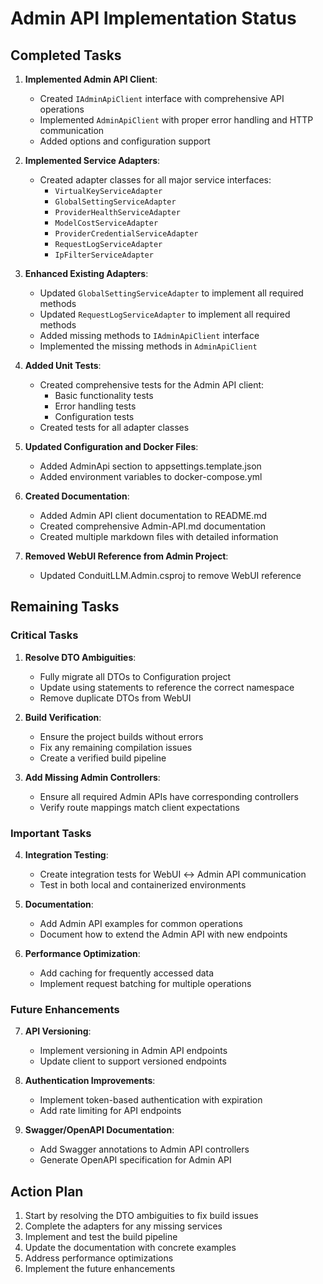 # Admin API Implementation Status

## Completed Tasks

1. **Implemented Admin API Client**:
   - Created `IAdminApiClient` interface with comprehensive API operations
   - Implemented `AdminApiClient` with proper error handling and HTTP communication
   - Added options and configuration support

2. **Implemented Service Adapters**:
   - Created adapter classes for all major service interfaces:
     - `VirtualKeyServiceAdapter`
     - `GlobalSettingServiceAdapter`
     - `ProviderHealthServiceAdapter`
     - `ModelCostServiceAdapter`
     - `ProviderCredentialServiceAdapter`
     - `RequestLogServiceAdapter`
     - `IpFilterServiceAdapter`

3. **Enhanced Existing Adapters**:
   - Updated `GlobalSettingServiceAdapter` to implement all required methods
   - Updated `RequestLogServiceAdapter` to implement all required methods
   - Added missing methods to `IAdminApiClient` interface
   - Implemented the missing methods in `AdminApiClient`

4. **Added Unit Tests**:
   - Created comprehensive tests for the Admin API client:
     - Basic functionality tests
     - Error handling tests
     - Configuration tests
   - Created tests for all adapter classes

5. **Updated Configuration and Docker Files**:
   - Added AdminApi section to appsettings.template.json
   - Added environment variables to docker-compose.yml

6. **Created Documentation**:
   - Added Admin API client documentation to README.md
   - Created comprehensive Admin-API.md documentation
   - Created multiple markdown files with detailed information

7. **Removed WebUI Reference from Admin Project**:
   - Updated ConduitLLM.Admin.csproj to remove WebUI reference

## Remaining Tasks

### Critical Tasks

1. **Resolve DTO Ambiguities**:
   - Fully migrate all DTOs to Configuration project
   - Update using statements to reference the correct namespace
   - Remove duplicate DTOs from WebUI

2. **Build Verification**:
   - Ensure the project builds without errors
   - Fix any remaining compilation issues
   - Create a verified build pipeline

3. **Add Missing Admin Controllers**:
   - Ensure all required Admin APIs have corresponding controllers
   - Verify route mappings match client expectations

### Important Tasks

4. **Integration Testing**:
   - Create integration tests for WebUI ↔ Admin API communication
   - Test in both local and containerized environments

5. **Documentation**:
   - Add Admin API examples for common operations
   - Document how to extend the Admin API with new endpoints

6. **Performance Optimization**:
   - Add caching for frequently accessed data
   - Implement request batching for multiple operations

### Future Enhancements

7. **API Versioning**:
   - Implement versioning in Admin API endpoints
   - Update client to support versioned endpoints

8. **Authentication Improvements**:
   - Implement token-based authentication with expiration
   - Add rate limiting for API endpoints

9. **Swagger/OpenAPI Documentation**:
   - Add Swagger annotations to Admin API controllers
   - Generate OpenAPI specification for Admin API

## Action Plan

1. Start by resolving the DTO ambiguities to fix build issues
2. Complete the adapters for any missing services
3. Implement and test the build pipeline
4. Update the documentation with concrete examples
5. Address performance optimizations
6. Implement the future enhancements